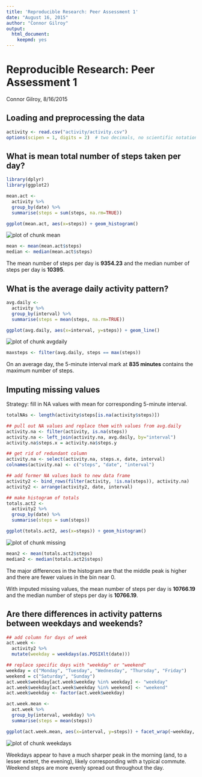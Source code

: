 ```yaml
---
title: 'Reproducible Research: Peer Assessment 1'
date: "August 16, 2015"
author: "Connor Gilroy"
output:
  html_document:
    keepmd: yes
---
```

# Reproducible Research: Peer Assessment 1

Connor Gilroy, 8/16/2015

## Loading and preprocessing the data


```r
activity <- read.csv("activity/activity.csv")
options(scipen = 1, digits = 2)  # two decimals, no scientific notation
```

## What is mean total number of steps taken per day?


```r
library(dplyr)
library(ggplot2)

mean.act <- 
  activity %>%
  group_by(date) %>%
  summarise(steps = sum(steps, na.rm=TRUE))

ggplot(mean.act, aes(x=steps)) + geom_histogram()
```

![plot of chunk mean](figure/mean-1.png) 

```r
mean <- mean(mean.act$steps)
median <- median(mean.act$steps)
```

The mean number of steps per day is **9354.23** and the median number of steps per day is **10395**.

## What is the average daily activity pattern?


```r
avg.daily <- 
  activity %>%
  group_by(interval) %>%
  summarise(steps = mean(steps, na.rm=TRUE))

ggplot(avg.daily, aes(x=interval, y=steps)) + geom_line()
```

![plot of chunk avgdaily](figure/avgdaily-1.png) 

```r
maxsteps <- filter(avg.daily, steps == max(steps))
```

On an average day, the 5-minute interval mark at **835 minutes** contains the maximum number of steps. 

## Imputing missing values

Strategy: fill in NA values with mean for corresponding 5-minute interval.


```r
totalNAs <- length(activity$steps[is.na(activity$steps)])

## pull out NA values and replace them with values from avg.daily
activity.na <- filter(activity, is.na(steps))
activity.na <- left_join(activity.na, avg.daily, by="interval")
activity.na$steps.x = activity.na$steps.y 

## get rid of redundant column
activity.na <- select(activity.na, steps.x, date, interval) 
colnames(activity.na) <- c("steps", "date", "interval")

## add former NA values back to new data frame
activity2 <- bind_rows(filter(activity, !is.na(steps)), activity.na)
activity2 <- arrange(activity2, date, interval)

## make histogram of totals
totals.act2 <-
  activity2 %>%
  group_by(date) %>%
  summarise(steps = sum(steps))

ggplot(totals.act2, aes(x=steps)) + geom_histogram()
```

![plot of chunk missing](figure/missing-1.png) 

```r
mean2 <- mean(totals.act2$steps)
median2 <- median(totals.act2$steps)
```

The major differences in the histogram are that the middle peak is higher and there are fewer values in the bin near 0.  

With imputed missing values, the mean number of steps per day is **10766.19** and the median number of steps per day is **10766.19**.

## Are there differences in activity patterns between weekdays and weekends?


```r
## add column for days of week
act.week <-
  activity2 %>%
  mutate(weekday = weekdays(as.POSIXlt(date)))

## replace specific days with "weekday" or "weekend"
weekday = c("Monday", "Tuesday", "Wednesday", "Thursday", "Friday")
weekend = c("Saturday", "Sunday")
act.week$weekday[act.week$weekday %in% weekday] <- "weekday"
act.week$weekday[act.week$weekday %in% weekend] <- "weekend"
act.week$weekday <- factor(act.week$weekday)

act.week.mean <-
  act.week %>%
  group_by(interval, weekday) %>%
  summarise(steps = mean(steps))

ggplot(act.week.mean, aes(x=interval, y=steps)) + facet_wrap(~weekday, ncol=1) + geom_line()
```

![plot of chunk weekdays](figure/weekdays-1.png) 

Weekdays appear to have a much sharper peak in the morning (and, to a lesser extent, the evening), likely corresponding with a typical commute. Weekend steps are more evenly spread out throughout the day.
